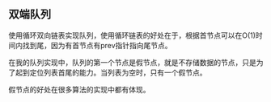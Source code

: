 ## 双端队列

使用循环双向链表实现队列，使用循环链表的好处在于，根据首节点可以在O(1)时间内找到尾，因为有首节点有prev指针指向尾节点。

在我的队列实现中，队列的第一个节点是假节点，就是不存储数据的节点，只是为了起到定位列表首尾的能力。当列表为空时，只有一个假节点。

假节点的好处在很多算法的实现中都有体现。

